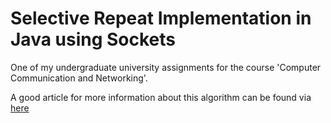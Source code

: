 # Selective Repeat Implementation in Java using Sockets
One of my undergraduate university assignments for the course 'Computer Communication and Networking'.

A good article for more information about this algorithm can be found via [here](https://www.geeksforgeeks.org/sliding-window-protocol-set-3-selective-repeat/)
